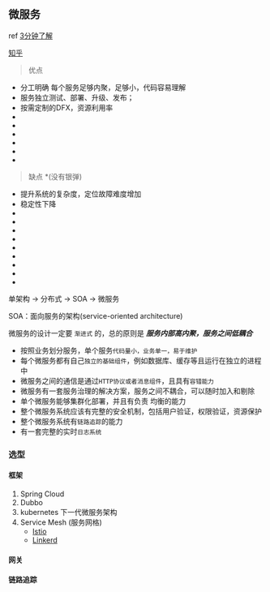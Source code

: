 ## 微服务
ref
[3分钟了解](https://www.toutiao.com/i6792529032631026180/?tt_from=mobile_qq&utm_campaign=client_share&timestamp=1607308067&app=news_article&utm_source=mobile_qq&utm_medium=toutiao_android&use_new_style=1&req_id=20201207102747010130036153363A5F33&group_id=6792529032631026180)

[知乎](https://www.baidu.com/link?url=B-_8J2exkJn6P-hJh7TZt0sgP8rFpI50nKSlpVCU5gfC_y0fANWucVOW24oY5Yks9-beLXaiybE8LIihXmY0Mq&wd=&eqid=fd8a212e0007d947000000045fcdc2d0)

> 优点
+ 分工明确 每个服务足够内聚，足够小，代码容易理解
+ 服务独立测试、部署、升级、发布；
+ 按需定制的DFX，资源利用率
+ 
+ 
+ 
+ 
+ 
+ 

> 缺点 *(没有银弹)
+ 提升系统的复杂度，定位故障难度增加
+ 稳定性下降
+ 
+ 
+ 
+ 
+ 
+ 
+ 
+ 
+ 

单架构 -> 分布式 -> SOA -> 微服务

SOA：面向服务的架构(service-oriented architecture)

微服务的设计一定要 `渐进式` 的，总的原则是 ___服务内部高内聚，服务之间低耦合___

+ 按照业务划分服务，单个服务`代码量小，业务单一，易于维护`
+ 每个微服务都有自己`独立的基础组件`，例如数据库、缓存等且运行在独立的进程中
+ 微服务之间的通信是通过`HTTP协议或者消息组件`，且具有`容错能力`
+ 微服务有一套服务治理的解决方案，服务之间不耦合，可以随时加入和剔除
+ 单个微服务能够集群化部署，并且有负责 均衡的能力
+ 整个微服务系统应该有完整的安全机制，包括用户验证，权限验证，资源保护
+ 整个微服务系统有`链路追踪`的能力
+ 有一套完整的实时`日志系统`

### 选型
#### 框架
1. Spring Cloud
2. Dubbo
3. kubernetes
下一代微服务架构
1. Service Mesh (服务网格)
	+ [Istio](https://istio.io/)
	+ [Linkerd](https://linkerd.io/)


#### 网关


#### 链路追踪